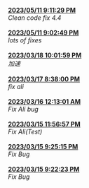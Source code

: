 <strong><ins>
2023/05/11 9:11:29 PM
</strong></ins><br><em>
Clean code fix 4.4
</em><br><br>
<strong><ins> 2023/05/11 9:02:49 PM </strong></ins><br><em> lots of fixes </em><br><br> <strong><ins> 2023/03/18 10:01:59 PM </strong></ins><br><em> 加速 </em><br><br> <strong><ins> 2023/03/17 8:38:00 PM </strong></ins><br><em> fix ali </em><br><br> <strong><ins> 2023/03/16 12:13:01 AM </strong></ins><br><em> Fix Ali bug </em><br><br> <strong><ins> 2023/03/15 11:56:57 PM </strong></ins><br><em> Fix Ali(Test) </em><br><br> <strong><ins> 2023/03/15 9:25:15 PM </strong></ins><br><em> Fix Bug </em><br><br> <strong><ins> 2023/03/15 9:22:23 PM </strong></ins><br><em> Fix Bug </em><br><br>
